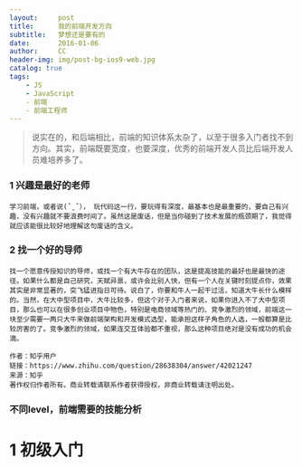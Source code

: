 ```yaml
---
layout:     post
title:      我的前端开发方向
subtitle:   梦想还是要有的
date:       2016-01-06
author:     CC
header-img: img/post-bg-ios9-web.jpg
catalog: true
tags:
    - JS
    - JavaScript
    - 前端
    - 前端工程师
---
```

>说实在的，和后端相比，前端的知识体系太杂了，以至于很多入门者找不到方向。其实，前端既要宽度，也要深度，优秀的前端开发人员比后端开发人员难培养多了。

### 1 兴趣是最好的老师
```
学习前端，或者说(ˇˍˇ）， 玩代码这一行，要玩得有深度，最基本也是最重要的，要自己有兴趣，没有兴趣就不要浪费时间了。虽然这是废话，但是当你碰到了技术发展的瓶颈期了，我觉得就应该能很比较好地理解这句废话的含义。
```

### 2 找一个好的导师
```
找一个愿意传授知识的导师，或找一个有大牛存在的团队，这是提高技能的最好也是最快的途径。如果什么都是自己研究，天赋异禀，或许会比别人快，但有一个人在关键时刻提点你，效果其实是非常显著的，突飞猛进指日可待。说白了，你要和牛人一起干过活，知道大牛长什么模样的。当然，在大中型项目中，大牛比较多，但这个对于入门者来说，如果你进入不了大中型项目，那么也可以在很多创业项目中物色，特别是电商领域等热门的、竞争激烈的领域，前端这一块至少需要一两只大牛来做前端架构和开发模式选型，能承担这样子角色的人选，一般都算是比较厉害的了。竞争激烈的领域，如果连交互体验都不重视，那么这种项目绝对是没有成功的机会滴。

作者：知乎用户
链接：https://www.zhihu.com/question/28638304/answer/42021247
来源：知乎
著作权归作者所有。商业转载请联系作者获得授权，非商业转载请注明出处。
```

### 不同level，前端需要的技能分析
# 1 初级入门

